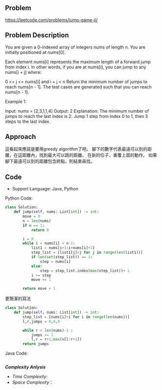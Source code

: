 ## Problem

https://leetcode.com/problems/jump-game-ii/

## Problem Description

You are given a 0-indexed array of integers nums of length n. You are initially positioned at nums[0].

Each element nums[i] represents the maximum length of a forward jump from index i. In other words, if you are at nums[i], you can jump to any nums[i + j] where:

0 <= j <= nums[i] and
i + j < n
Return the minimum number of jumps to reach nums[n - 1]. The test cases are generated such that you can reach nums[n - 1].

 

Example 1:

Input: nums = [2,3,1,1,4]
Output: 2
Explanation: The minimum number of jumps to reach the last index is 2. Jump 1 step from index 0 to 1, then 3 steps to the last index.



## Approach
這看起來應該是要用greedy algorithm了吧。
腳下的數字代表最遠可以到的距離，在這距離內，找到最大可以跳的距離。
在新的位子，重覆上面的動作。
如果腳下最遠可以到的距離包含終點，則結束尋找。

## Code

- Support Language: Java, Python

Python Code:

```py
class Solution:
    def jump(self, nums: List[int]) -> int:
        move = 0
        n = len(nums)
        if n == 1:
            return 0

        i = 0
        while i + nums[i] < n-1:
            list1 = nums[i+1:i+nums[i]+1]            
            step_list = [list1[j]+j for j in range(len(list1))]
            if len(set(step_list)) == 1:
                step = nums[i]
            else:
                step = step_list.index(max(step_list))+ 1
            i += step
            move += 1   

        return move + 1
```
更簡潔的寫法
```py
class Solution:
    def jump(self, nums: List[int]) -> int:
        step_list = [nums[i]+i for i in range(len(nums))]  
        l,r,jumps = 0,0,0

        while r < len(nums)-1 :
            jumps += 1
            l,r = r+1,max(x[l:r+1]) 
        return jumps
```


Java Code:

```

```

**_Complexity Anlysis_**

- _Time Complexity_: 
- _Space Complexity_：
